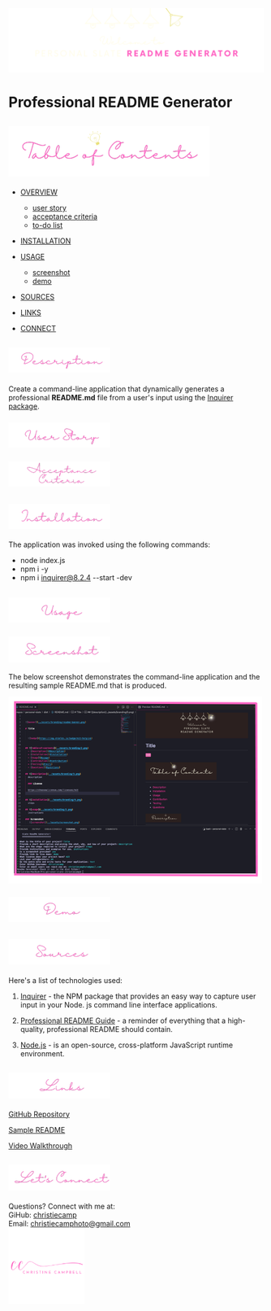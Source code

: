 ![banner](./assets/branding/banner.png)

# Professional README Generator

## ![table-of-contents](./assets/branding/toc.png)

  - [OVERVIEW](#description)
    - [user story](#user-story)
    - [acceptance criteria](#acceptance-criteria)
    - [to-do list](#to-do-list)
  - [INSTALLATION](#installation)
  - [USAGE](#usage)
    - [screenshot](#screenshot)
    - [demo](#demo)

  - [SOURCES](#sources)
  - [LINKS](#links)
  - [CONNECT](#connect)
 

## ![description](./assets/branding/1.png)

Create a command-line application that dynamically generates a professional **README.md** file from a user's input using the [Inquirer package]((https://www.npmjs.com/package/inquirer/v/8.2.4)).

### ![user-story](./assets/branding/10.png)

### ![acceptance-criteria](./assets/branding/11.png)



## ![installation](./assets/branding/2.png)

The application was invoked using the following commands: 
- node index.js
- npm i -y
- npm i inquirer@8.2.4 --start -dev

## ![usage](./assets/branding/3.png)

### ![screenshot](./assets/branding/7.png)

The below screenshot demonstrates the command-line application and the resulting sample README.md that is produced.

![screenshot](./assets/screenshot.png)

### ![demo](./assets/branding/8.png)


## ![sources](./assets//branding/12.png)
Here's a list of technologies used:

1. [Inquirer]((https://www.npmjs.com/package/inquirer/v/8.2.4)) - the NPM package that provides an easy way to capture user input in your Node. js command line interface applications. 

2. [Professional README Guide](https://coding-boot-camp.github.io/full-stack/github/professional-readme-guide) - a reminder of everything that a high-quality, professional README should contain.

3. [Node.js]() - is an open-source, cross-platform JavaScript runtime environment.


## ![links](./assets/branding/13.png)

[GitHub Repository](https://github.com/christiecamp/personal-slate)

[Sample README](./dist/sample.md)

[Video Walkthrough](https://nodejs.org/en/about)


## ![connect](./assets/branding/6.png)
   Questions? Connect with me at:</br>
   GiHub: [christiecamp](https://github.com/christiecamp)</br>
   Email: christiecamphoto@gmail.com</br>
   <a href="https://www.christiecamp.com"><img height="150px" src ="./assets/branding/cc.png"></a>




